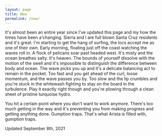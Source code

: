 ```yaml
---
layout: page
title: Now
permalink: /now/
---
```


It's almost been an entire year since I've updated this page and my how the times have been a'changing.  Sierra and I are full blown Santa Cruz residents and it's great.  I'm starting to get the hang of surfing, the locs accept me as one of their own.  Early morning, floating just off the coast watching the waves roll in.  A flock of pelicans soar past headed west.  It's misty and the ocean breathes salty.  It's heaven.  The bounds of yourself dissolve with the motion of the swell and it's impossible to distinguish the difference between body and ocean.  The wave picks you up and it's a delicate balancing act to remain in the pocket.  Too fast and you get ahead of the curl, loose momentum, and the wave passes you by.  Too slow and the lip crumbles and you're stuck in the whitewash fighting to stay on the board in the turbulence.  Play it exactly right though and you're plowing through a clean sheet of pristine turquoise hydro.

You hit a certain point where you don't want to work anymore.  There's too much getting in the way and it's preventing you from making progress and getting anything done.  Gumption traps.  That's what Arista is filled with, gumption traps.

Updated September 8th, 2021

<!--stackedit_data:
eyJoaXN0b3J5IjpbMTE5ODgzMjA1Nyw0MTEzODMxMzQsMTk2MD
YxMjQ1MCwyMTM4NTU0MTU0LC0xMzU5NTYzNDBdfQ==
-->